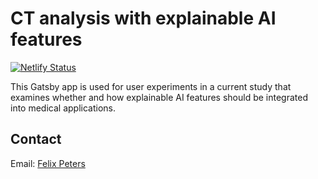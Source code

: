 # CT analysis with explainable AI features

[![Netlify Status](https://api.netlify.com/api/v1/badges/91fb6eb7-7093-4a5d-97d6-f4e4ba7a11af/deploy-status)](https://app.netlify.com/sites/xai-radiology/deploys)

This Gatsby app is used for user experiments in a current study that examines whether and how explainable AI features should be integrated into medical applications.

## Contact

Email: [Felix Peters](mailto:peters@is.tu-darmstadt.de)
